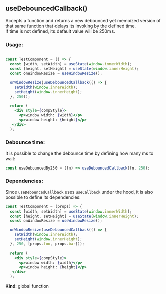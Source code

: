 <a name="useDebouncedCallback"></a>

## useDebouncedCallback()
Accepts a function and returns a new debounced yet memoized version of that same function that delays
its invoking by the defined time.<br />
If time is not defined, its default value will be 250ms.

### Usage:

```jsx harmony

const TestComponent = () => {
  const [width, setWidth] = useState(window.innerWidth);
  const [height, setHeight] = useState(window.innerHeight);
  const onWindowResize = useWindowResize();

  onWindowResize(useDebouncedCallback(() => {
    setWidth(window.innerWidth);
    setHeight(window.innerHeight);
  }, 250));

  return (
    <div style={compStyle}>
      <p>window width: {width}</p>
      <p>window height: {height}</p>
   </div>
  );
```

### Debounce time:

It is possible to change the debounce time by defining how many ms to wait:

```jsx harmony
const useDebouncedBy250 = (fn) => useDebouncedCallback(fn, 250);
```

### Dependencies:

Since `useDebouncedCallback` uses `useCallback` under the hood, it is also possible to define its dependencies:

```jsx harmony
const TestComponent = (props) => {
  const [width, setWidth] = useState(window.innerWidth);
  const [height, setHeight] = useState(window.innerHeight);
  const onWindowResize = useWindowResize();

  onWindowResize(useDebouncedCallback(() => {
    setWidth(window.innerWidth);
    setHeight(window.innerHeight);
  }, 250, [props.foo, props.bar]));

  return (
    <div style={compStyle}>
      <p>window width: {width}</p>
      <p>window height: {height}</p>
   </div>
  );
```

**Kind**: global function  
